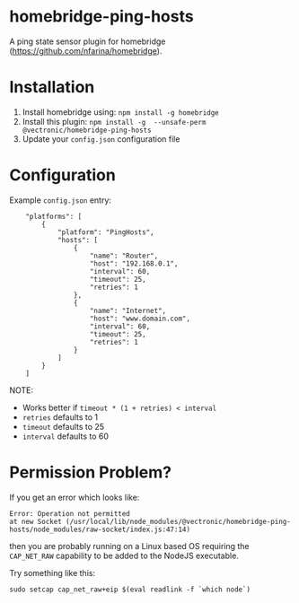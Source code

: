# homebridge-ping-hosts
A ping state sensor plugin for homebridge (https://github.com/nfarina/homebridge).

# Installation
1. Install homebridge using: `npm install -g homebridge`
2. Install this plugin: `npm install -g  --unsafe-perm @vectronic/homebridge-ping-hosts`
3. Update your `config.json` configuration file

# Configuration
Example `config.json` entry:

```
    "platforms": [
		{
			"platform": "PingHosts",
			"hosts": [
				{
					"name": "Router",
					"host": "192.168.0.1",
					"interval": 60,
					"timeout": 25,
					"retries": 1
				},
				{
					"name": "Internet",
					"host": "www.domain.com",
					"interval": 60,
					"timeout": 25,
					"retries": 1
				}
			]
		}
	]
```

NOTE: 

- Works better if `timeout * (1 + retries) < interval`
- `retries` defaults to 1
- `timeout` defaults to 25
- `interval` defaults to 60

# Permission Problem?

If you get an error which looks like:

```
Error: Operation not permitted
at new Socket (/usr/local/lib/node_modules/@vectronic/homebridge-ping-hosts/node_modules/raw-socket/index.js:47:14)
```

then you are probably running on a Linux based OS requiring the `CAP_NET_RAW` capability to be added to the NodeJS executable.

Try something like this:

```
sudo setcap cap_net_raw+eip $(eval readlink -f `which node`)
```  
